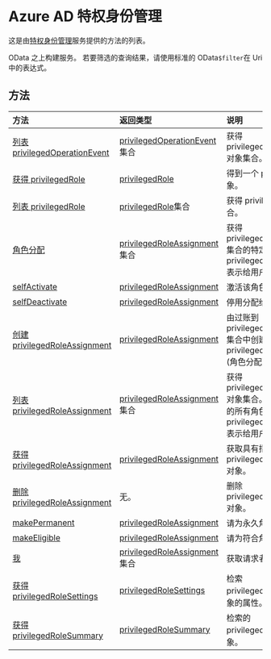 # <a name="azure-ad-privileged-identity-management"></a>Azure AD 特权身份管理

这是由[特权身份管理](https://azure.microsoft.com/en-us/documentation/articles/active-directory-privileged-identity-management-configure/)服务提供的方法的列表。

OData 之上构建服务。 若要筛选的查询结果，请使用标准的 OData``$filter``在 Uri 中的表达式。

## <a name="methods"></a>方法

| 方法           | 返回类型    |说明|
|:---------------|:--------|:----------|
|[列表 privilegedOperationEvent](../api/privilegedoperationevent_list.md) | [privilegedOperationEvent](privilegedoperationevent.md)集合 |获得 privilegedOperationEvent 对象集合。 |
|[获得 privilegedRole](../api/privilegedrole_get.md) |[privilegedRole](privilegedrole.md)| 得到一个 privilegedRole 对象。|
|[列表 privilegedRole](../api/privilegedrole_list.md) | [privilegedRole](privilegedrole.md)集合 |获得 privilegedRole 对象集合。 |
|[角色分配](../api/privilegedrole_list_assignments.md) | [privilegedRoleAssignment](privilegedroleassignment.md)集合 |获得 privilegedRoleAssignment 集合的特定角色。 每个 privilegedRoleAssignment 表示给用户角色分配。|
|[selfActivate](../api/privilegedrole_selfactivate.md) | [privilegedRoleAssignment](privilegedroleassignment.md) |激活该角色分配给请求者。|
|[selfDeactivate](../api/privilegedrole_selfdeactivate.md) | [privilegedRoleAssignment](privilegedroleassignment.md) |停用分配给请求方的角色。|
|[创建 privilegedRoleAssignment](../api/privilegedroleassignment_post_privilegedroleassignments.md) |[privilegedRoleAssignment](privilegedroleassignment.md)| 由过账到 privilegedRoleAssignments 集合中创建新的 privilegedRoleAssignment (角色分配)。|
|[列表 privilegedRoleAssignment](../api/privilegedroleassignment_list.md) | [privilegedRoleAssignment](privilegedroleassignment.md)集合 |获得 privilegedRoleAssignment 对象集合。 该集合包含组织的所有角色分派。 每个 privilegedRoleAssignment 表示给用户角色分配。 |
|[获得 privilegedRoleAssignment](../api/privilegedroleassignment_get.md) | [privilegedRoleAssignment](privilegedroleassignment.md)|获取具有指定的作业 id 的 privilegedRoleAssignment 对象。 |
|[删除 privilegedRoleAssignment](../api/privilegedroleassignment_delete.md) | 无。 |删除 privilegedRoleAssignment 对象。 |
|[makePermanent](../api/privilegedroleassignment_makepermanent.md) | [privilegedRoleAssignment](privilegedroleassignment.md) |请为永久角色分配。 |
|[makeEligible](../api/privilegedroleassignment_makeeligible.md) | [privilegedRoleAssignment](privilegedroleassignment.md) |请为符合角色分配。 |
|[我](../api/privilegedroleassignment_my.md) | [privilegedRoleAssignment](privilegedroleassignment.md)集合|获取请求者的角色分配。 |
|[获得 privilegedRoleSettings](../api/privilegedrolesettings_get.md) | [privilegedRoleSettings](../resources/privilegedrolesettings.md)|检索 privilegedRoleSettings 对象的属性。 |
|[获得 privilegedRoleSummary](../api/privilegedrolesummary_get.md) | [privilegedRoleSummary](../resources/privilegedrolesummary.md)|检索的 privilegedRoleSummary 对象。 |



<!-- uuid: 8fcb5dbc-d5aa-4681-8e31-b001d5168d79
2015-10-25 14:57:30 UTC -->
<!-- {
  "type": "#page.annotation",
  "description": "Service root",
  "keywords": "",
  "section": "documentation",
  "tocPath": ""
}-->
